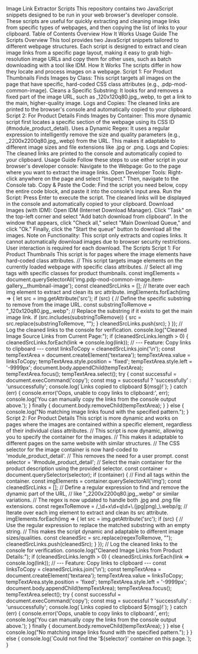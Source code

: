 Image Link Extractor Scripts This repository contains two JavaScript snippets designed to be run in your web browser's developer console. These scripts are useful for quickly extracting and cleaning image links from specific types of webpages, and then copying the list of links to your clipboard. Table of Contents Overview How It Works Usage Guide The Scripts Overview This tool provides two JavaScript snippets tailored to different webpage structures. Each script is designed to extract and clean image links from a specific page layout, making it easy to grab high-resolution image URLs and copy them for other uses, such as batch downloading with a tool like IDM. How It Works The scripts differ in how they locate and process images on a webpage. Script 1: For Product Thumbnails Finds Images by Class: This script targets all images on the page that have specific, hard-coded CSS class attributes (e.g., .pdp-mod-common-image). Cleans a Specific Substring: It looks for and removes a fixed part of the image URL, such as \_120x120q80.jpg\_.webp, to get a link to the main, higher-quality image. Logs and Copies: The cleaned links are printed to the browser's console and automatically copied to your clipboard. Script 2: For Product Details Finds Images by Container: This more dynamic script first locates a specific section of the webpage using its CSS ID (#module\_product\_detail). Uses a Dynamic Regex: It uses a regular expression to intelligently remove the size and quality parameters (e.g., \_2200x2200q80.jpg\_.webp) from the URL. This makes it adaptable to different image sizes and file extensions like .jpg or .png. Logs and Copies: The cleaned links are printed to the console and automatically copied to your clipboard. Usage Guide Follow these steps to use either script in your browser's developer console: Navigate to the Webpage: Go to the page where you want to extract the image links. Open Developer Tools: Right-click anywhere on the page and select "Inspect." Then, navigate to the Console tab. Copy & Paste the Code: Find the script you need below, copy the entire code block, and paste it into the console's input area. Run the Script: Press Enter to execute the script. The cleaned links will be displayed in the console and automatically copied to your clipboard. Download Images (with IDM): Open IDM (Internet Download Manager). Click "Task" on the top-left corner and select "Add batch download from clipboard". In the window that appears, click "Check all," select "Main Download Queue," and click "Ok." Finally, click the "Start the queue" button to download all the images. Note on Functionality: This script only extracts and copies links. It cannot automatically download images due to browser security restrictions. User interaction is required for each download. The Scripts Script 1: For Product Thumbnails This script is for pages where the image elements have hard-coded class attributes. // This script targets image elements on the currently loaded webpage with specific class attributes. // Select all img tags with specific classes for product thumbnails. const imgElements = document.querySelectorAll('img.pdp-mod-common-image.item-gallery\_\_thumbnail-image'); const cleanedSrcLinks = \[\]; // Iterate over each img element to extract and clean its src attribute. imgElements.forEach(img => { let src = img.getAttribute('src'); if (src) { // Define the specific substring to remove from the image URL. const substringToRemove = "\_120x120q80.jpg\_.webp"; // Replace the substring if it exists to get the main image link. if (src.includes(substringToRemove)) { src = src.replace(substringToRemove, ""); } cleanedSrcLinks.push(src); } }); // Log the cleaned links to the console for verification. console.log("Cleaned Image Source Links from Current Page:"); if (cleanedSrcLinks.length > 0) { cleanedSrcLinks.forEach(link => console.log(link)); // --- Feature: Copy links to clipboard --- const linksToCopy = cleanedSrcLinks.join('\\n'); const tempTextArea = document.createElement('textarea'); tempTextArea.value = linksToCopy; tempTextArea.style.position = 'fixed'; tempTextArea.style.left = '-9999px'; document.body.appendChild(tempTextArea); tempTextArea.focus(); tempTextArea.select(); try { const successful = document.execCommand('copy'); const msg = successful ? 'successfully' : 'unsuccessfully'; console.log(\`Links copied to clipboard ${msg}!\`); } catch (err) { console.error('Oops, unable to copy links to clipboard:', err); console.log('You can manually copy the links from the console output above.'); } finally { document.body.removeChild(tempTextArea); } } else { console.log("No matching image links found with the specified pattern."); } Script 2: For Product Details This script is more dynamic and works on pages where the images are contained within a specific element, regardless of their individual class attributes. // This script is now dynamic, allowing you to specify the container for the images. // This makes it adaptable to different pages on the same website with similar structures. // The CSS selector for the image container is now hard-coded to 'module\_product\_detail'. // This removes the need for a user prompt. const selector = '#module\_product\_detail'; // Select the main container for the product description using the provided selector. const container = document.querySelector(selector); if (container) { // Find all  tags within the container. const imgElements = container.querySelectorAll('img'); const cleanedSrcLinks = \[\]; // Define a regular expression to find and remove the dynamic part of the URL, // like "\_2200x2200q80.jpg\_.webp" or similar variations. // The regex is now updated to handle both .jpg and .png file extensions. const regexToRemove = /\_\\d+x\\d+q\\d+\\.(jpg|png)\_\\.webp/g; // Iterate over each img element to extract and clean its src attribute. imgElements.forEach(img => { let src = img.getAttribute('src'); if (src) { // Use the regular expression to replace the matched substring with an empty string. // This makes the script dynamic and adaptable to different image sizes/qualities. const cleanedSrc = src.replace(regexToRemove, ""); cleanedSrcLinks.push(cleanedSrc); } }); // Log the cleaned links to the console for verification. console.log("Cleaned Image Links from Product Details:"); if (cleanedSrcLinks.length > 0) { cleanedSrcLinks.forEach(link => console.log(link)); // --- Feature: Copy links to clipboard --- const linksToCopy = cleanedSrcLinks.join('\\n'); const tempTextArea = document.createElement('textarea'); tempTextArea.value = linksToCopy; tempTextArea.style.position = 'fixed'; tempTextArea.style.left = '-9999px'; document.body.appendChild(tempTextArea); tempTextArea.focus(); tempTextArea.select(); try { const successful = document.execCommand('copy'); const msg = successful ? 'successfully' : 'unsuccessfully'; console.log(\`Links copied to clipboard ${msg}!\`); } catch (err) { console.error('Oops, unable to copy links to clipboard:', err); console.log('You can manually copy the links from the console output above.'); } finally { document.body.removeChild(tempTextArea); } } else { console.log("No matching image links found with the specified pattern."); } } else { console.log(\`Could not find the '${selector}' container on this page.\`); }
